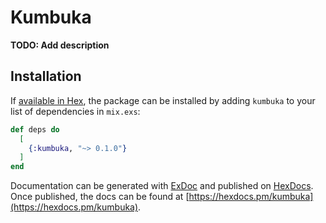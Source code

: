 # Kumbuka

**TODO: Add description**

## Installation

If [available in Hex](https://hex.pm/docs/publish), the package can be installed
by adding `kumbuka` to your list of dependencies in `mix.exs`:

```elixir
def deps do
  [
    {:kumbuka, "~> 0.1.0"}
  ]
end
```

Documentation can be generated with [ExDoc](https://github.com/elixir-lang/ex_doc)
and published on [HexDocs](https://hexdocs.pm). Once published, the docs can
be found at [https://hexdocs.pm/kumbuka](https://hexdocs.pm/kumbuka).

